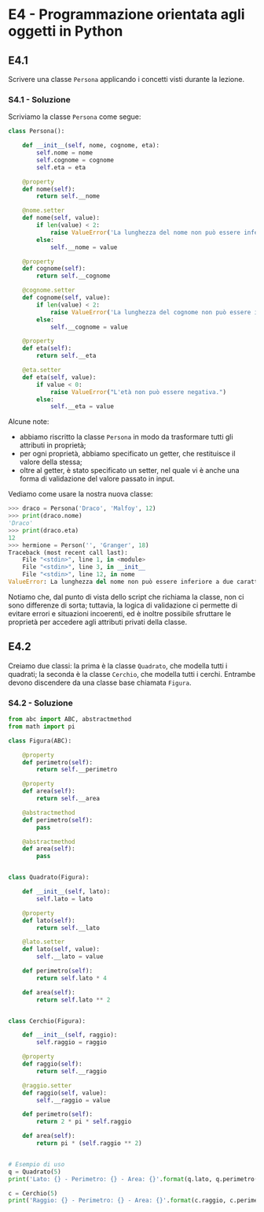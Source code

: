 # E4 - Programmazione orientata agli oggetti in Python

## E4.1

Scrivere una classe `Persona` applicando i concetti visti durante la lezione.

### S4.1 - Soluzione

Scriviamo la classe `Persona` come segue:

```py
class Persona():

	def __init__(self, nome, cognome, eta):
		self.nome = nome
		self.cognome = cognome
		self.eta = eta

	@property
	def nome(self):
		return self.__nome

	@nome.setter
	def nome(self, value):
		if len(value) < 2:
			raise ValueError('La lunghezza del nome non può essere inferiore a due caratteri.')
		else:
			self.__nome = value

	@property
	def cognome(self):
		return self.__cognome

	@cognome.setter
	def cognome(self, value):
		if len(value) < 2:
			raise ValueError('La lunghezza del cognome non può essere inferiore a due caratteri.')
		else:
			self.__cognome = value

	@property
	def eta(self):
		return self.__eta

	@eta.setter
	def eta(self, value):
		if value < 0:
			raise ValueError("L'età non può essere negativa.")
		else:
			self.__eta = value
```

Alcune note:

* abbiamo riscritto la classe `Persona` in modo da trasformare tutti gli attributi in proprietà;
* per ogni proprietà, abbiamo specificato un getter, che restituisce il valore della stessa;
* oltre al getter, è stato specificato un setter, nel quale vi è anche una forma di validazione del valore passato in input.

Vediamo come usare la nostra nuova classe:

```py
>>> draco = Persona('Draco', 'Malfoy', 12)
>>>	print(draco.nome)
'Draco'
>>> print(draco.eta)
12
>>> hermione = Person('', 'Granger', 18)
Traceback (most recent call last):
    File "<stdin>", line 1, in <module>
    File "<stdin>", line 3, in __init__
    File "<stdin>", line 12, in nome
ValueError: La lunghezza del nome non può essere inferiore a due caratteri.
```

Notiamo che, dal punto di vista dello script che richiama la classe, non ci sono differenze di sorta; tuttavia, la logica di validazione ci permette di evitare errori e situazioni incoerenti, ed è inoltre possibile sfruttare le proprietà per accedere agli attributi privati della classe.

## E4.2

Creiamo due classi: la prima è la classe `Quadrato`, che modella tutti i quadrati; la seconda è la classe `Cerchio`, che modella tutti i cerchi. Entrambe devono discendere da una classe base chiamata `Figura`.

### S4.2 - Soluzione

```py
from abc import ABC, abstractmethod
from math import pi

class Figura(ABC):

    @property
    def perimetro(self):
        return self.__perimetro

    @property
    def area(self):
        return self.__area

    @abstractmethod
    def perimetro(self):
        pass

    @abstractmethod
    def area(self):
        pass


class Quadrato(Figura):

    def __init__(self, lato):
        self.lato = lato

    @property
    def lato(self):
        return self.__lato

    @lato.setter
    def lato(self, value):
        self.__lato = value

    def perimetro(self):
        return self.lato * 4

    def area(self):
        return self.lato ** 2


class Cerchio(Figura):

    def __init__(self, raggio):
        self.raggio = raggio

    @property
    def raggio(self):
        return self.__raggio

    @raggio.setter
    def raggio(self, value):
        self.__raggio = value

    def perimetro(self):
        return 2 * pi * self.raggio

    def area(self):
        return pi * (self.raggio ** 2)


# Esempio di uso
q = Quadrato(5)
print('Lato: {} - Perimetro: {} - Area: {}'.format(q.lato, q.perimetro(), q.area()))

c = Cerchio(5)
print('Raggio: {} - Perimetro: {} - Area: {}'.format(c.raggio, c.perimetro(), c.area()))
```
